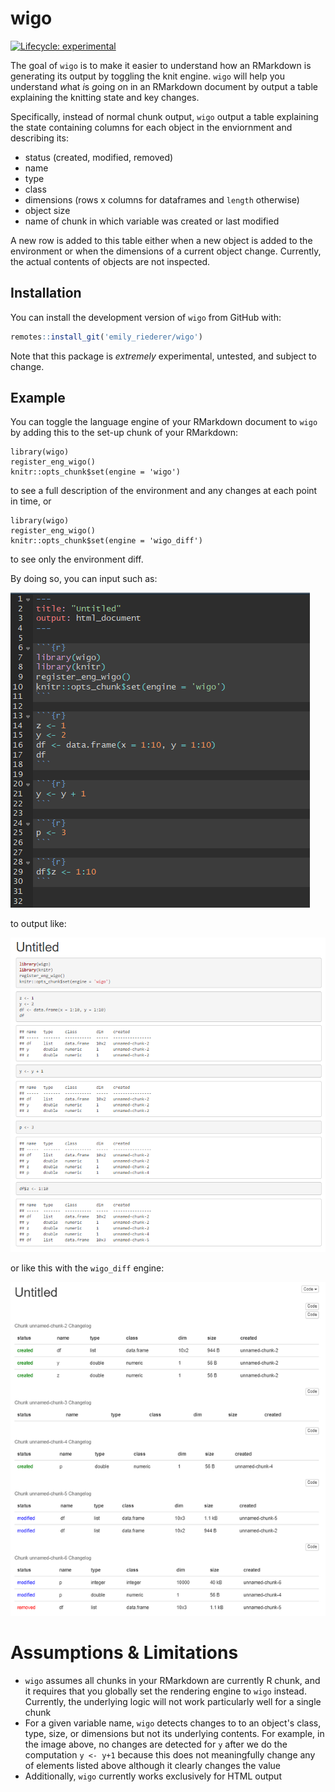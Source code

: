 # wigo

<!-- badges: start -->
[![Lifecycle: experimental](https://img.shields.io/badge/lifecycle-experimental-orange.svg)](https://www.tidyverse.org/lifecycle/#experimental)
<!-- badges: end -->

The goal of `wigo` is to make it easier to understand how an RMarkdown is generating its output by toggling the knit engine. `wigo` will help you understand *w*hat *i*s *g*oing *o*n in an RMarkdown document by output a table explaining the knitting state and key changes. 

Specifically, instead of normal chunk output, `wigo` output a table explaining the state containing columns for each object in the enviornment and describing its:

- status (created, modified, removed)
- name
- type
- class
- dimensions (rows x columns for dataframes and `length` otherwise)
- object size
- name of chunk in which variable was created or last modified

A new row is added to this table either when a new object is added to the environment or when the dimensions of a current object change. Currently, the actual contents of objects are not inspected.

## Installation

You can install the development version of `wigo` from GitHub with:

``` r
remotes::install_git('emily_riederer/wigo')
```

Note that this package is *extremely* experimental, untested, and subject to change.

## Example

You can toggle the language engine of your RMarkdown document to `wigo` by adding this to the set-up chunk of your RMarkdown:

```
library(wigo)
register_eng_wigo()
knitr::opts_chunk$set(engine = 'wigo')
```

to see a full description of the environment and any changes at each point in time, or

```
library(wigo)
register_eng_wigo()
knitr::opts_chunk$set(engine = 'wigo_diff')
```

to see only the environment diff. 

By doing so, you can input such as:

![](man/figures/readme-ex-input.png)

to output like:

![](man/figures/readme-ex-output.png)

or like this with the `wigo_diff` engine:

![](man/figures/readme-ex-output-diff.png)

# Assumptions & Limitations

- `wigo` assumes all chunks in your RMarkdown are currently R chunk, and it requires that you globally set the rendering engine to `wigo` instead. Currently, the underlying logic will not work particularly well for a single chunk
- For a given variable name, `wigo` detects changes to to an object's class, type, size, or dimensions but not its underlying contents. For example, in the image above, no changes are detected for `y` after we do the computation `y <- y+1` because this does not meaningfully change any of elements listed above although it clearly changes the value
- Additionally, `wigo` currently works exclusively for HTML output
